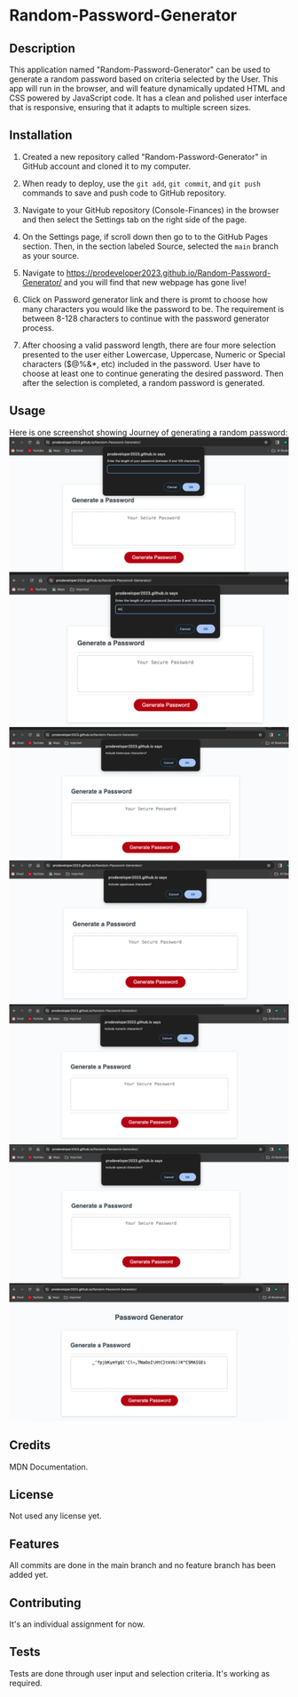 # Random-Password-Generator

## Description

This application named "Random-Password-Generator" can be used to generate a random password based on criteria selected by the User. This app will run in the browser, and will feature dynamically updated HTML and CSS powered by JavaScript code. It has a clean and polished user interface that is responsive, ensuring that it adapts to multiple screen sizes.

## Installation

1. Created a new repository called "Random-Password-Generator" in GitHub account and cloned it to my computer.

2. When ready to deploy, use the `git add`, `git commit`, and `git push` commands to save and push code to GitHub repository.

3. Navigate to your GitHub repository (Console-Finances) in the browser and then select the Settings tab on the right side of the page.

4. On the Settings page, if scroll down then go to to the GitHub Pages section. Then, in the section labeled Source, selected the `main` branch as your source.

5. Navigate to <https://prodeveloper2023.github.io/Random-Password-Generator/> and you will find that new webpage has gone live!

6. Click on Password generator link and there is promt to choose how many characters you would like the password to be. The requirement is between 8-128 characters to continue with the password generator process.

7. After choosing a valid password length, there are four more selection presented to the user either Lowercase, Uppercase, Numeric or Special characters ($@%&\*, etc) included in the password. User have to choose at least one to continue generating the desired password. Then after the selection is completed, a random password is generated.

## Usage

Here is one screenshot showing Journey of generating a random password:
![Initial Page where password generator is clicked](https://github.com/prodeveloper2023/Random-Password-Generator/blob/main/images/Screenshot%202023-12-19%20at%204.45.42%20pm.png)
![Selecting number of characters](https://github.com/prodeveloper2023/Random-Password-Generator/blob/main/images/Screenshot%202023-12-19%20at%204.46.09%20pm.png)
![Include lower characters or not](https://github.com/prodeveloper2023/Random-Password-Generator/blob/main/images/Screenshot%202023-12-19%20at%204.46.25%20pm.png)
![Iclude Upper characters or not](https://github.com/prodeveloper2023/Random-Password-Generator/blob/main/images/Screenshot%202023-12-19%20at%204.47.08%20pm.png)
![Include Numeric characters or not](https://github.com/prodeveloper2023/Random-Password-Generator/blob/main/images/Screenshot%202023-12-19%20at%204.47.39%20pm.png)
![Include Special characters or not](https://github.com/prodeveloper2023/Random-Password-Generator/blob/main/images/Screenshot%202023-12-19%20at%204.48.06%20pm.png)
![Password is generated](https://github.com/prodeveloper2023/Random-Password-Generator/blob/main/images/Screenshot%202023-12-19%20at%204.48.40%20pm.png)

## Credits

MDN Documentation.

## License

Not used any license yet.

## Features

All commits are done in the main branch and no feature branch has been added yet.

## Contributing

It's an individual assignment for now.

## Tests

Tests are done through user input and selection criteria. It's working as required.
